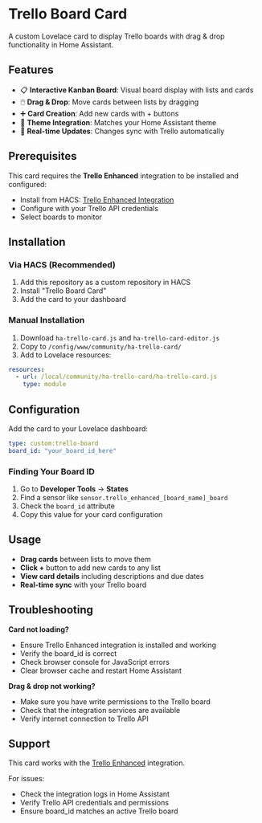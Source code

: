 # Trello Board Card

A custom Lovelace card to display Trello boards with drag & drop functionality in Home Assistant.

## Features

- 📋 **Interactive Kanban Board**: Visual board display with lists and cards
- 🖱️ **Drag & Drop**: Move cards between lists by dragging
- ➕ **Card Creation**: Add new cards with + buttons
- 🎨 **Theme Integration**: Matches your Home Assistant theme
- 🔄 **Real-time Updates**: Changes sync with Trello automatically

## Prerequisites

This card requires the **Trello Enhanced** integration to be installed and configured:
- Install from HACS: [Trello Enhanced Integration](https://github.com/SebastianZ84/ha-trello)
- Configure with your Trello API credentials
- Select boards to monitor

## Installation

### Via HACS (Recommended)
1. Add this repository as a custom repository in HACS
2. Install "Trello Board Card" 
3. Add the card to your dashboard

### Manual Installation
1. Download `ha-trello-card.js` and `ha-trello-card-editor.js`
2. Copy to `/config/www/community/ha-trello-card/`
3. Add to Lovelace resources:
```yaml
resources:
  - url: /local/community/ha-trello-card/ha-trello-card.js
    type: module
```

## Configuration

Add the card to your Lovelace dashboard:

```yaml
type: custom:trello-board
board_id: "your_board_id_here"
```

### Finding Your Board ID

1. Go to **Developer Tools** → **States**
2. Find a sensor like `sensor.trello_enhanced_[board_name]_board`  
3. Check the `board_id` attribute
4. Copy this value for your card configuration

## Usage

- **Drag cards** between lists to move them
- **Click +** button to add new cards to any list
- **View card details** including descriptions and due dates
- **Real-time sync** with your Trello board

## Troubleshooting

**Card not loading?**
- Ensure Trello Enhanced integration is installed and working
- Verify the board_id is correct
- Check browser console for JavaScript errors
- Clear browser cache and restart Home Assistant

**Drag & drop not working?**
- Make sure you have write permissions to the Trello board
- Check that the integration services are available
- Verify internet connection to Trello API

## Support

This card works with the [Trello Enhanced](https://github.com/SebastianZ84/ha-trello) integration.

For issues:
- Check the integration logs in Home Assistant
- Verify Trello API credentials and permissions
- Ensure board_id matches an active Trello board